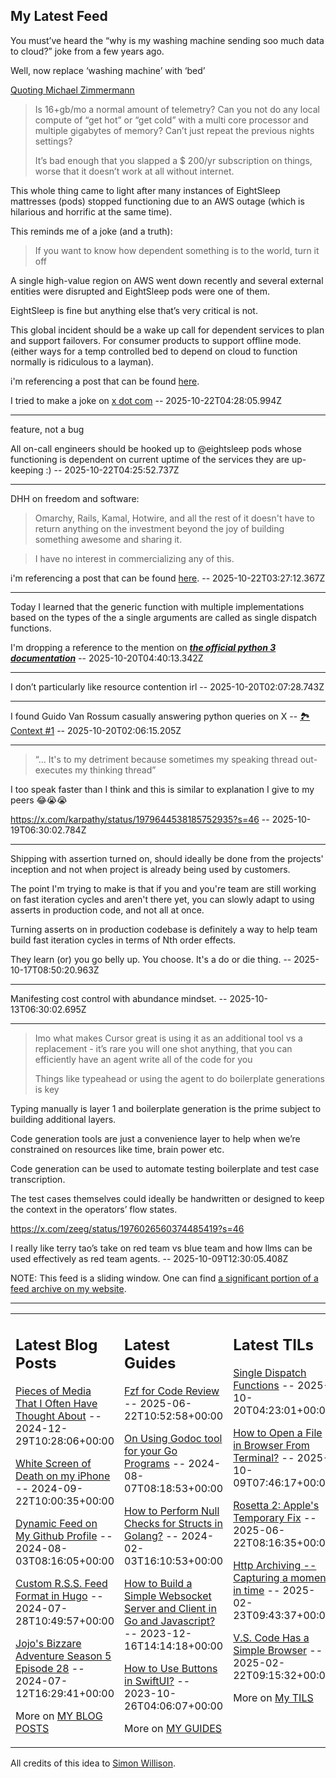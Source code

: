 ## My Latest Feed

<!-- feed starts -->
You must’ve heard the “why is my washing machine sending soo much data to cloud?” joke from a few years ago.

Well, now replace ‘washing machine’ with ‘bed’

[Quoting Michael Zimmermann](https://x.com/zimm3rmann/status/1980491408948572167?s=46)

> Is 16+gb/mo a normal amount of telemetry? Can you not do any local compute of “get hot” or “get cold” with a multi core processor and multiple gigabytes of memory? Can’t just repeat the previous nights settings? 
> 
> It’s bad enough that you slapped a $ 200/yr subscription on things, worse that it doesn’t work at all without internet.


This whole thing came to light after many instances of EightSleep mattresses (pods) stopped functioning due to an AWS outage (which is hilarious and horrific at the same time).

This reminds me of a joke (and a truth):

> If you want to know how dependent something is to the world, turn it off
 
A single high-value region on AWS went down recently and several external entities were disrupted and EightSleep pods were one of them.

EightSleep is fine but anything else that’s very critical is not. 

This global incident should be a wake up call for dependent services to plan and support failovers. For consumer products to support offline mode. (either ways for a temp controlled bed to depend on cloud to function normally is ridiculous to a layman).

i'm referencing a post that can be found [here](https://x.com/m_franceschetti/status/1980419272766583262?s=12).


I tried to make a joke on [x dot com](https://x.com/tnvmadhav/status/1980853076312633665?s=46)  -- 2025-10-22T04:28:05.994Z

---

feature, not a bug

All on-call engineers should be hooked up to @eightsleep pods whose functioning is dependent on current uptime of the services they are up-keeping :)  -- 2025-10-22T04:25:52.737Z

---

DHH on freedom and software:

> Omarchy, Rails, Kamal, Hotwire, and all the rest of it doesn't have to return anything on the investment beyond the joy of building something awesome and sharing it.

> I have no interest in commercializing any of this.

i'm referencing a post that can be found [here](https://x.com/dhh/status/1980706817073434760).  -- 2025-10-22T03:27:12.367Z

---

Today I learned that the generic function with multiple implementations based on the types of the a single arguments are called as single dispatch functions.

I'm dropping a reference to the mention on [__*the official python 3 documentation*__](https://docs.python.org/3/glossary.html#term-single-dispatch)  -- 2025-10-20T04:40:13.342Z

---

I don’t particularly like resource contention irl  -- 2025-10-20T02:07:28.743Z

---

I found Guido Van Rossum casually answering python queries on X -- [🏞️ Context #1](https://cpx.tnvmadhav.me/content/image/content-images/image_DcWYqae.png) -- 2025-10-20T02:06:15.205Z

---

> “… It's to my detriment because sometimes my speaking thread out-executes my thinking thread”

I too speak faster than I think and this is similar to explanation I give to my peers 😂😭😭

https://x.com/karpathy/status/1979644538185752935?s=46  -- 2025-10-19T06:30:02.784Z

---

Shipping with assertion turned on, should ideally be done from the projects' inception and not when project is already being used by customers.

The point I'm trying to make is that if you and you're team are still working on fast iteration cycles and aren't there yet, you can slowly adapt to using asserts in production code, and not all at once.


Turning asserts on in production codebase is definitely a way to help team build fast iteration cycles in terms of Nth order effects.

They learn (or) you go belly up. You choose. It's a do or die thing.  -- 2025-10-17T08:50:20.963Z

---

Manifesting cost control with abundance mindset.  -- 2025-10-13T06:30:02.695Z

---

> Imo what makes Cursor great is using it as an additional tool vs a replacement - it’s rare you will one shot anything, that you can efficiently have an agent write all of the code for you
> 
> Things like typeahead or using the agent to do boilerplate generations is key

Typing manually is layer 1 and boilerplate generation is the prime subject to building additional layers.

Code generation tools are just a convenience layer to help when we’re constrained on resources like time, brain power etc.

Code generation can be used to automate testing boilerplate and test case transcription. 

The test cases themselves could ideally be handwritten or designed to keep the context in the operators’ flow states.

https://x.com/zeeg/status/1976026560374485419?s=46


I really like terry tao’s take on red team vs blue team and how llms can be used effectively as red team agents.  -- 2025-10-09T12:30:05.408Z
<!-- feed ends -->

NOTE: This feed is a sliding window. One can find [a significant portion of a feed archive on my website](https://tnvmadhav.me/feed/).

---


<table><tr><td valign="top" width="33%">

## Latest Blog Posts

<!-- blog starts -->
[Pieces of Media That I Often Have Thought About](https://tnvmadhav.me/blog/pieces-of-media-that-i-often-have-thought-about/) -- 2024-12-29T10:28:06+00:00

[White Screen of Death on my iPhone](https://tnvmadhav.me/blog/white-screen-of-death-on-my-iphone/) -- 2024-09-22T10:00:35+00:00

[Dynamic Feed on My Github Profile](https://tnvmadhav.me/blog/dynamic-feed-on-my-github-profile/) -- 2024-08-03T08:16:05+00:00

[Custom R.S.S. Feed Format in Hugo](https://tnvmadhav.me/blog/custom-rss-feed-format-in-hugo/) -- 2024-07-28T10:49:57+00:00

[Jojo's Bizzare Adventure Season 5 Episode 28](https://tnvmadhav.me/blog/jojos-bizzare-adventure-season-5-episode-28/) -- 2024-07-12T16:29:41+00:00

More on [MY BLOG POSTS](https://tnvmadhav.me/blog/)
<!-- blog ends -->

</td><td valign="top" width="34%">

## Latest Guides

<!-- guide starts -->
[Fzf for Code Review](https://tnvmadhav.me/guides/fzf-for-code-review/) -- 2025-06-22T10:52:58+00:00

[On Using Godoc tool for your Go Programs](https://tnvmadhav.me/guides/on-using-godoc-tool/) -- 2024-08-07T08:18:53+00:00

[How to Perform Null Checks for Structs in Golang?](https://tnvmadhav.me/guides/how-to-perform-null-checks-for-structs-in-golang/) -- 2024-02-03T16:10:53+00:00

[How to Build a Simple Websocket Server and Client in Go and Javascript?](https://tnvmadhav.me/guides/how-to-build-a-simple-websocket-server-and-client-in-go/) -- 2023-12-16T14:14:18+00:00

[How to Use Buttons in SwiftUI?](https://tnvmadhav.me/guides/how-to-use-buttons-in-swiftui/) -- 2023-10-26T04:06:07+00:00

More on [MY GUIDES](https://tnvmadhav.me/guides/)
<!-- guide ends -->

</td><td valign="top" width="33%">

## Latest TILs

<!-- til starts -->
[Single Dispatch Functions](https://tnvmadhav.me/til/single-dispatch-functions/) -- 2025-10-20T04:23:01+00:00

[How to Open a File in Browser From Terminal?](https://tnvmadhav.me/til/how-to-open-a-file-in-browser-from-terminal/) -- 2025-10-09T07:46:17+00:00

[Rosetta 2: Apple's Temporary Fix](https://tnvmadhav.me/til/rosetta-2/) -- 2025-06-22T08:16:35+00:00

[Http Archiving -- Capturing a moment in time](https://tnvmadhav.me/til/http-archiving/) -- 2025-02-23T09:43:37+00:00

[V.S. Code Has a Simple Browser](https://tnvmadhav.me/til/vscode-has-a-simple-browser/) -- 2025-02-22T09:15:32+00:00

More on [My TILS](https://tnvmadhav.me/til/)
<!-- til ends -->

</td></tr></table>


All credits of this idea to [Simon Willison](https://github.com/simonw/simonw/).